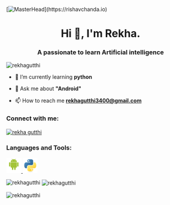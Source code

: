 [![MasterHead](https://1.bp.blogspot.com/-7A4WynwLsM...)](https://rishavchanda.io)
<h1 align="center">Hi 👋, I'm Rekha.</h1>
<h3 align="center">A passionate to learn Artificial intelligence</h3>

<p align="left"> <img src="https://komarev.com/ghpvc/?username=rekhagutthi&label=Profile%20views&color=0e75b6&style=flat" alt="rekhagutthi" /> </p>

- 🌱 I’m currently learning **python**

- 💬 Ask me about **"Android"**

- 📫 How to reach me **rekhagutthi3400@gmail.com**

<h3 align="left">Connect with me:</h3>
<p align="left">
<a href="https://linkedin.com/in/rekha gutthi" target="blank"><img align="center" src="https://raw.githubusercontent.com/rahuldkjain/github-profile-readme-generator/master/src/images/icons/Social/linked-in-alt.svg" alt="rekha gutthi" height="30" width="40" /></a>
</p>

<h3 align="left">Languages and Tools:</h3>
<p align="left"> <a href="https://developer.android.com" target="_blank" rel="noreferrer"> <img src="https://raw.githubusercontent.com/devicons/devicon/master/icons/android/android-original-wordmark.svg" alt="android" width="40" height="40"/> </a> <a href="https://www.python.org" target="_blank" rel="noreferrer"> <img src="https://raw.githubusercontent.com/devicons/devicon/master/icons/python/python-original.svg" alt="python" width="40" height="40"/> </a> </p>

<p><img align="left" src="https://github-readme-stats.vercel.app/api/top-langs?username=rekhagutthi&show_icons=true&locale=en&layout=compact" alt="rekhagutthi" /></p>

<p>&nbsp;<img align="center" src="https://github-readme-stats.vercel.app/api?username=rekhagutthi&show_icons=true&locale=en" alt="rekhagutthi" /></p>

<p><img align="center" src="https://github-readme-streak-stats.herokuapp.com/?user=rekhagutthi&" alt="rekhagutthi" /></p>

